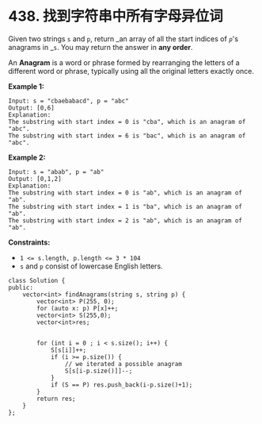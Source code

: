 # 438. 找到字符串中所有字母异位词

Given two strings `s` and `p`, return _an array of all the start indices of _`p`_'s anagrams in _`s`. You may return the answer in **any order**.

An **Anagram** is a word or phrase formed by rearranging the letters of a different word or phrase, typically using all the original letters exactly once.

**Example 1:**

```
Input: s = "cbaebabacd", p = "abc"
Output: [0,6]
Explanation:
The substring with start index = 0 is "cba", which is an anagram of "abc".
The substring with start index = 6 is "bac", which is an anagram of "abc".
```

**Example 2:**

```
Input: s = "abab", p = "ab"
Output: [0,1,2]
Explanation:
The substring with start index = 0 is "ab", which is an anagram of "ab".
The substring with start index = 1 is "ba", which is an anagram of "ab".
The substring with start index = 2 is "ab", which is an anagram of "ab".
```

**Constraints:**

* `1 <= s.length, p.length <= 3 * 104`
* `s` and `p` consist of lowercase English letters.

```clike
class Solution {
public:
    vector<int> findAnagrams(string s, string p) {
        vector<int> P(255, 0);
        for (auto x: p) P[x]++;
        vector<int> S(255,0);
        vector<int>res;
        
        
        for (int i = 0 ; i < s.size(); i++) {
            S[s[i]]++;
            if (i >= p.size()) {
                // we iterated a possible anagram
                S[s[i-p.size()]]--;
            }
            if (S == P) res.push_back(i-p.size()+1);
        }   
        return res;
    }
};
```
